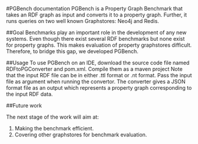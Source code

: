 #PGBench documentation
PGBench is a Property Graph Benchmark that takes an RDF graph as input and converts it to a property graph. Further, it runs queries on two well known Graphstores: Neo4j and Redis.


##Goal
Benchmarks play an important role in the development of any new systems. Even though there exist several RDF benchmarks but none exist for property graphs. This makes evaluation of property graphstores difficult. Therefore, to bridge this gap, we developed PGBench.

##Usage
To use PGBench on an IDE, download the source code file named RDFtoPGConverter and pom.xml. Compile them as a maven project 
Note that the input RDF file can be in either .ttl format or .nt format. Pass the input file as argument when running the convertor.
The converter gives a JSON format file as an output which represents a property graph corresponding to the input RDF data.

##Future work

The next stage of the work will aim at:
1. Making the benchmark efficient.
2. Covering other graphstores for benchmark evaluation.
